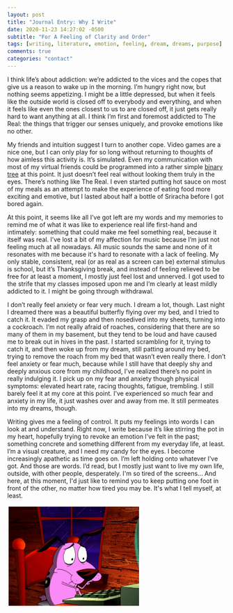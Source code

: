 ```yaml
---
layout: post
title: "Journal Entry: Why I Write"
date: 2020-11-23 14:27:02 -0500
subtitle: "For A Feeling of Clarity and Order"
tags: [writing, literature, emotion, feeling, dream, dreams, purpose]
comments: true
categories: "contact"
---
```

I think life’s about addiction: we’re addicted to the vices and the copes that give us a reason to wake up in the morning. I’m hungry right now, but nothing seems appetizing. I might be a little depressed, but when it feels like the outside world is closed off to everybody and everything, and when it feels like even the ones closest to us to are closed off, it just gets really hard to want anything at all. I think I’m first and foremost addicted to The Real: the things that trigger our senses uniquely, and provoke emotions like no other.<!-- more -->

My friends and intuition suggest I turn to another cope. Video games are a nice one, but I can only play for so long without returning to thoughts of how aimless this activity is. It’s simulated. Even my communication with most of my virtual friends could be programmed into a rather simple <a href="https://en.wikipedia.org/wiki/Binary_tree" target="_blank">binary tree</a> at this point. It just doesn’t feel real without looking them truly in the eyes. There’s nothing like The Real. I even started putting hot sauce on most of my meals as an attempt to make the experience of eating food more exciting and emotive, but I lasted about half a bottle of Sriracha before I got bored again.

At this point, it seems like all I’ve got left are my words and my memories to remind me of what it was like to experience real life first-hand and intimately: something that could make me feel something real, because it itself was real. I’ve lost a bit of my affection for music because I’m just not feeling much at all nowadays. All music sounds the same and none of it resonates with me because it's hard to resonate with a lack of feeling. My only stable, consistent, real (or as real as a screen can be) external stimulus is school, but it’s Thanksgiving break, and instead of feeling relieved to be free for at least a moment, I mostly just feel lost and unnerved. I got used to the strife that my classes imposed upon me and I’m clearly at least mildly addicted to it. I might be going through withdrawal.

I don’t really feel anxiety or fear very much. I dream a lot, though. Last night I dreamed there was a beautiful butterfly flying over my bed, and I tried to catch it. It evaded my grasp and then nosedived into my sheets, turning into a cockroach. I’m not really afraid of roaches, considering that there are so many of them in my basement, but they tend to be loud and have caused me to break out in hives in the past. I started scrambling for it, trying to catch it, and then woke up from my dream, still patting around my bed, trying to remove the roach from my bed that wasn’t even really there. I don’t feel anxiety or fear much, because while I still have that deeply shy and deeply anxious core from my childhood, I’ve realized there’s no point in really indulging it. I pick up on my fear and anxiety though physical symptoms: elevated heart rate, racing thoughts, fatigue, trembling. I still barely feel it at my core at this point. I’ve experienced so much fear and anxiety in my life, it just washes over and away from me. It still permeates into my dreams, though.

Writing gives me a feeling of control. It puts my feelings into words I can look at and understand. Right now, I write because it’s like stirring the pot in my heart, hopefully trying to revoke an emotion I’ve felt in the past; something concrete and something different from my everyday life, at least. I’m a visual creature, and I need my candy for the eyes. I become increasingly apathetic as time goes on. I’m left holding onto whatever I’ve got. And those are words. I’d read, but I mostly just want to live my own life, outside, with other people, desperately. I'm so tired of the screens... And here, at this moment, I'd just like to remind you to keep putting one foot in front of the other, no matter how tired you may be. It's what I tell myself, at least.

<img src="/images/nonsense/typingcourage.gif" style="margin: auto; max-width: 300px; border: 0.24em dotted white;">
